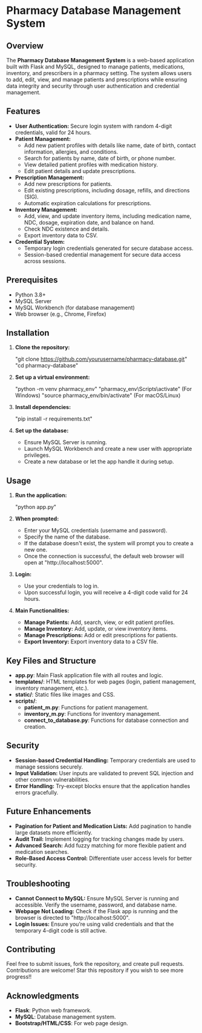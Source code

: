 # Pharmacy Database Management System

## Overview

The **Pharmacy Database Management System** is a web-based application built with Flask and MySQL, designed to manage patients, medications, inventory, and prescribers in a pharmacy setting. The system allows users to add, edit, view, and manage patients and prescriptions while ensuring data integrity and security through user authentication and credential management.

## Features

- **User Authentication:** Secure login system with random 4-digit credentials, valid for 24 hours.
- **Patient Management:**
  - Add new patient profiles with details like name, date of birth, contact information, allergies, and conditions.
  - Search for patients by name, date of birth, or phone number.
  - View detailed patient profiles with medication history.
  - Edit patient details and update prescriptions.
- **Prescription Management:**
  - Add new prescriptions for patients.
  - Edit existing prescriptions, including dosage, refills, and directions (SIG).
  - Automatic expiration calculations for prescriptions.
- **Inventory Management:**
  - Add, view, and update inventory items, including medication name, NDC, dosage, expiration date, and balance on hand.
  - Check NDC existence and details.
  - Export inventory data to CSV.
- **Credential System:**
  - Temporary login credentials generated for secure database access.
  - Session-based credential management for secure data access across sessions.
  
## Prerequisites

- Python 3.8+
- MySQL Server
- MySQL Workbench (for database management)
- Web browser (e.g., Chrome, Firefox)

## Installation

1. **Clone the repository:**

   "git clone https://github.com/yourusername/pharmacy-database.git"
   "cd pharmacy-database"

2. **Set up a virtual environment:**

   "python -m venv pharmacy_env"
   "pharmacy_env\\Scripts\\activate" (For Windows)
   "source pharmacy_env/bin/activate" (For macOS/Linux)

3. **Install dependencies:**

   "pip install -r requirements.txt"

4. **Set up the database:**

   - Ensure MySQL Server is running.
   - Launch MySQL Workbench and create a new user with appropriate privileges.
   - Create a new database or let the app handle it during setup.

## Usage

1. **Run the application:**

   "python app.py"

2. **When prompted:**
   - Enter your MySQL credentials (username and password).
   - Specify the name of the database.
   - If the database doesn't exist, the system will prompt you to create a new one.
   - Once the connection is successful, the default web browser will open at "http://localhost:5000".

3. **Login:**
   - Use your credentials to log in.
   - Upon successful login, you will receive a 4-digit code valid for 24 hours.

4. **Main Functionalities:**
   - **Manage Patients:** Add, search, view, or edit patient profiles.
   - **Manage Inventory:** Add, update, or view inventory items.
   - **Manage Prescriptions:** Add or edit prescriptions for patients.
   - **Export Inventory:** Export inventory data to a CSV file.

## Key Files and Structure

- **app.py**: Main Flask application file with all routes and logic.
- **templates/**: HTML templates for web pages (login, patient management, inventory management, etc.).
- **static/**: Static files like images and CSS.
- **scripts/**:
  - **patient_m.py**: Functions for patient management.
  - **inventory_m.py**: Functions for inventory management.
  - **connect_to_database.py**: Functions for database connection and creation.

## Security

- **Session-based Credential Handling:** Temporary credentials are used to manage sessions securely.
- **Input Validation:** User inputs are validated to prevent SQL injection and other common vulnerabilities.
- **Error Handling:** Try-except blocks ensure that the application handles errors gracefully.

## Future Enhancements

- **Pagination for Patient and Medication Lists:** Add pagination to handle large datasets more efficiently.
- **Audit Trail:** Implement logging for tracking changes made by users.
- **Advanced Search:** Add fuzzy matching for more flexible patient and medication searches.
- **Role-Based Access Control:** Differentiate user access levels for better security.

## Troubleshooting

- **Cannot Connect to MySQL:** Ensure MySQL Server is running and accessible. Verify the username, password, and database name.
- **Webpage Not Loading:** Check if the Flask app is running and the browser is directed to "http://localhost:5000".
- **Login Issues:** Ensure you’re using valid credentials and that the temporary 4-digit code is still active.

## Contributing

Feel free to submit issues, fork the repository, and create pull requests. Contributions are welcome! Star this repository if you wish to see more progress!!


## Acknowledgments

- **Flask**: Python web framework.
- **MySQL**: Database management system.
- **Bootstrap/HTML/CSS**: For web page design.

